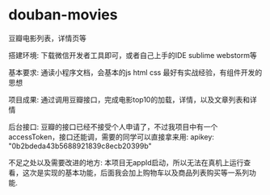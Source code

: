 # douban-movies

豆瓣电影列表，详情页等

搭建环境: 下载微信开发者工具即可，或者自己上手的IDE sublime webstorm等

基本要求: 通读小程序文档，会基本的js html css 最好有实战经验，有组件开发的思想

项目成果: 通过调用豆瓣接口，完成电影top10的加载，详情，以及文章列表和详情

后台接口: 豆瓣的接口已经不接受个人申请了，不过我项目中有一个accessToken，接口还能调，需要的同学可以直接拿来用: 
          apikey: "0b2bdeda43b5688921839c8ecb20399b"
          
不足之处以及需要改进的地方: 本项目无appId启动，所以无法在真机上运行查看，这次是实现的基本功能，后面我会加上购物车以及商品列表购买等一系列功能.

